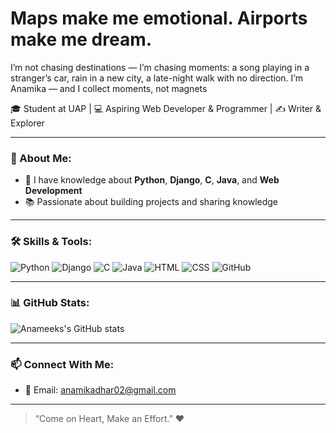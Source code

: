 #  Maps make me emotional. Airports make me dream.
I’m not chasing destinations — I’m chasing moments: a song playing in a stranger’s car, rain in a new city, a late-night walk with no direction.
I’m Anamika — and I collect moments, not magnets

🎓 Student at UAP | 💻 Aspiring Web Developer & Programmer | ✍️ Writer & Explorer

---

### 🚀 About Me:
- 🔭 I have knowledge about **Python**, **Django**, **C**, **Java**, and **Web Development**
- 📚 Passionate about building projects and sharing knowledge


---

### 🛠️ Skills & Tools:
![Python](https://img.shields.io/badge/Python-3670A0?style=for-the-badge&logo=python&logoColor=white)
![Django](https://img.shields.io/badge/Django-092E20?style=for-the-badge&logo=django&logoColor=white)
![C](https://img.shields.io/badge/C-00599C?style=for-the-badge&logo=c&logoColor=white)
![Java](https://img.shields.io/badge/Java-ED8B00?style=for-the-badge&logo=java&logoColor=white)
![HTML](https://img.shields.io/badge/HTML5-E34F26?style=for-the-badge&logo=html5&logoColor=white)
![CSS](https://img.shields.io/badge/CSS3-1572B6?style=for-the-badge&logo=css3&logoColor=white)
![GitHub](https://img.shields.io/badge/GitHub-181717?style=for-the-badge&logo=github&logoColor=white)

---

### 📊 GitHub Stats:
![Anameeks's GitHub stats](https://github-readme-stats.vercel.app/api?username=Anameeks&show_icons=true&theme=tokyonight)

---

### 📫 Connect With Me:
- 📧 Email: anamikadhar02@gmail.com 


---

> “Come on Heart, Make an Effort.” ❤️
